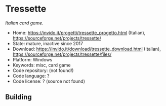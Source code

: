 # Tressette

_Italian card game._

- Home: https://invido.it/progetti/tressette_progetto.html (Italian), https://sourceforge.net/projects/tressette/
- State: mature, inactive since 2017 
- Download: https://invido.it/download/tressette_download.html (Italian), https://sourceforge.net/projects/tressette/files/
- Platform: Windows
- Keywords: misc, card game
- Code repository: (not found!)
- Code language: ?
- Code license: ? (source not found)

## Building
